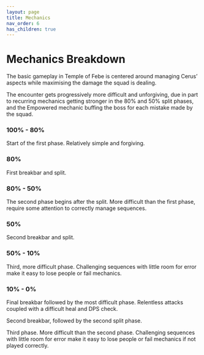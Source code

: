 ```yaml
---
layout: page
title: Mechanics
nav_order: 6
has_children: true
---
```


# Mechanics Breakdown

The basic gameplay in Temple of Febe is centered around managing Cerus’ aspects while maximising the damage the squad is dealing.

The encounter gets progressively more difficult and unforgiving, due in part to recurring mechanics getting stronger in the 80% and 50% split phases, and the Empowered mechanic buffing the boss for each mistake made by the squad.

<section class="design-section">
    <div class="timeline">
        <div class="timeline-component timeline-content">
            <h3>100% - 80%</h3>
            <p>Start of the first phase. Relatively simple and forgiving.</p>
        </div>
        <div class="timeline-middle"></div>
        <div class="timeline-empty"></div>
        <div class="timeline-component timeline-content">
            <h3>80%</h3>
            <p>First breakbar and split.</p>
        </div>
        <div class="timeline-middle">
            <div class="timeline-circle"></div>
        </div>
        <div class=" timeline-component timeline-content">
            <h3>80% - 50%</h3>
            <p>The second phase begins after the split. More difficult than the first phase, require some attention to correctly manage sequences.</p>
        </div>
        <div class="timeline-component timeline-content">
            <h3>50%</h3>
            <p>Second breakbar and split.</p>
        </div>
        <div class="timeline-middle">
            <div class="timeline-circle"></div>
        </div>
        <div class=" timeline-component timeline-content">
            <h3>50% - 10%</h3>
            <p>Third, more difficult phase. Challenging sequences with little room for error make it easy to lose people or fail mechanics.</p>
        </div>
        <div class=" timeline-component timeline-content">
            <h3>10% - 0%</h3>
            <p>Final breakbar followed by the most difficult phase. Relentless attacks coupled with a difficult heal and DPS check.</p>
        </div>
        <div class="timeline-middle">
            <div class="timeline-circle"></div>
        </div>
        <div class="timeline-empty"></div>
    </div>
</section>

Second breakbar, followed by the second split phase.

Third phase. More difficult than the second phase. Challenging sequences with little room for error make it easy to lose people or fail mechanics if not played correctly.

